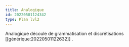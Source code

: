 ```yaml
---
title: Analogique
id: 20220501124342
type: Plan lvl2
---
```


Analogique découle de grammatisation et discrétisations [[générique:20220501122632]] .